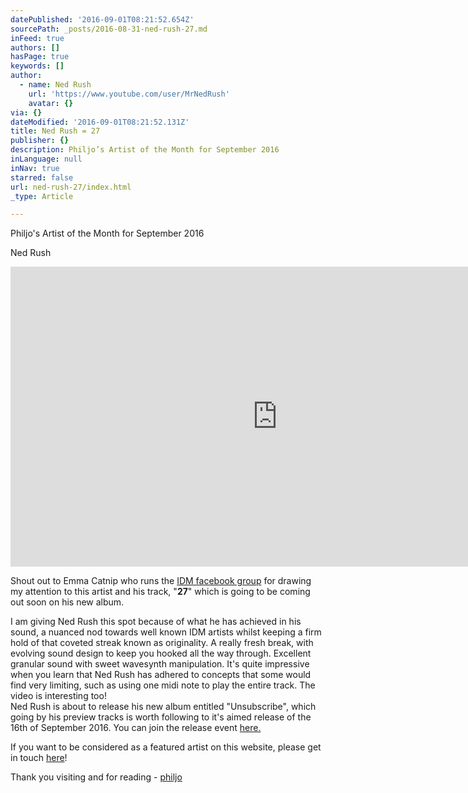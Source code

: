 ```yaml
---
datePublished: '2016-09-01T08:21:52.654Z'
sourcePath: _posts/2016-08-31-ned-rush-27.md
inFeed: true
authors: []
hasPage: true
keywords: []
author:
  - name: Ned Rush
    url: 'https://www.youtube.com/user/MrNedRush'
    avatar: {}
via: {}
dateModified: '2016-09-01T08:21:52.131Z'
title: Ned Rush = 27
publisher: {}
description: Philjo’s Artist of the Month for September 2016
inLanguage: null
inNav: true
starred: false
url: ned-rush-27/index.html
_type: Article

---
```

Philjo's Artist of the Month for September 2016

Ned Rush

<iframe src="https://cdn.embedly.com/widgets/media.html?src=https%3A%2F%2Fwww.youtube.com%2Fembed%2FQUVf_tnBmwY%3Ffeature%3Doembed&amp;url=http%3A%2F%2Fwww.youtube.com%2Fwatch%3Fv%3DQUVf_tnBmwY&amp;image=https%3A%2F%2Fi.ytimg.com%2Fvi%2FQUVf_tnBmwY%2Fhqdefault.jpg&amp;key=b7d04c9b404c499eba89ee7072e1c4f7&amp;type=text%2Fhtml&amp;schema=youtube" width="854" height="480" scrolling="no" frameborder="0" allowfullscreen="" style=""></iframe>

Shout out to Emma Catnip who runs the [IDM facebook group][0] for drawing my attention to this artist and his track, "**27**" which is going to be coming out soon on his new album.

I am giving Ned Rush this spot because of what he has achieved in his sound, a nuanced nod towards well known IDM artists whilst keeping a firm hold of that coveted streak known as originality. A really fresh break, with evolving sound design to keep you hooked all the way through. Excellent granular sound with sweet wavesynth manipulation. It's quite impressive when you learn that Ned Rush has adhered to concepts that some would find very limiting, such as using one midi note to play the entire track. The video is interesting too!  
Ned Rush is about to release his new album entitled "Unsubscribe", which going by his preview tracks is worth following to it's aimed release of the 16th of September 2016\. You can join the release event [here.][1]

If you want to be considered as a featured artist on this website, please get in touch [here][2]!

Thank you visiting and for reading - [philjo][3]

[0]: https://www.facebook.com/groups/idmfan/
[1]: https://www.facebook.com/events/365212463809780/
[2]: https://www.facebook.com/philjomusic "philjo on facebook"
[3]: https://thegrid.ai/philjo/